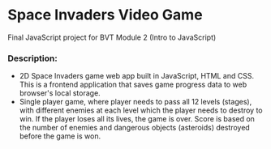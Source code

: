 # Space Invaders Video Game
Final JavaScript project for BVT Module 2 (Intro to JavaScript)

### Description: 
* 2D Space Invaders game web app built in JavaScript, HTML and CSS. This is a frontend application that saves game progress data to web browser's local storage. 
* Single player game, where player needs to pass all 12 levels (stages), with different enemies at each level which the player needs to destroy to win. If the player loses all its lives, the game is over. Score is based on the number of enemies and dangerous objects (asteroids) destroyed before the game is won.
